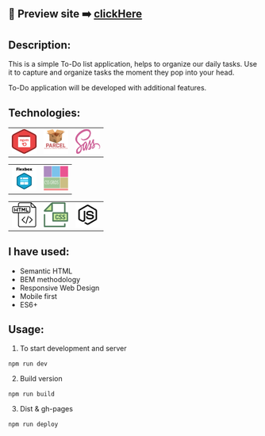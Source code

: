 ## 🎥  Preview site :arrow_right: [clickHere](https://szymonrojek.github.io/to-do-list-app/)

## Description:
This is a simple To-Do list application, helps to organize our daily tasks. Use it to capture and organize tasks the moment they pop into your head. 

To-Do application will be developed with additional features.

## Technologies:

<table>
  <tr>
    <td><img src="./src/images/npm-icon.png" width="50" height="50"></td>
    <td><img src="./src/images/parcel-js-icon.png" width="50" height="50"></td>
    <td><img src="./src/images/sass-icon.svg" width="50" height="50"></td>
  </tr>
</table>
<table>
  <tr>
    <td><img src="./src/images/flexbox-icon.png" width="50" height="50"></td>
       <td><img src="./src/images/css-grid.png" width="50" height="50"></td>
  </tr>
 </table>
<table>
  <tr>
    <td><img src="./src/images/html-icon.svg" width="50" height="50"></td>
    <td><img src="./src/images/css-icon.svg" width="50" height="50"> </td>
    <td><img src="./src/images/js-icon.svg" width="50" height="50"></td>
  </tr>
 </table>


## I have used:
- Semantic HTML
- BEM methodology
- Responsive Web Design
- Mobile first
- ES6+

## Usage:

1. To start development and server
```
npm run dev
```
2. Build version
```
npm run build
```

3. Dist & gh-pages
```
npm run deploy
```